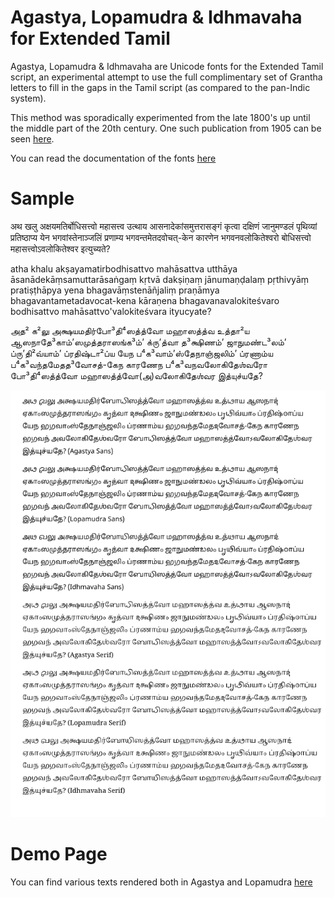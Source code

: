 # Agastya, Lopamudra & Idhmavaha for Extended Tamil
Agastya, Lopamudra & Idhmavaha are Unicode fonts for the Extended Tamil script, an experimental attempt to use the full complimentary set of Grantha letters to fill in the gaps in the Tamil script (as compared to the pan-Indic system).

This method was sporadically experimented from the late 1800's up until the middle part of the 20th century. One such publication from 1905 can be seen [here](https://archive.org/stream/bhojacharitrama00sastgoog#page/n534/mode/2up).

You can read the documentation of the fonts [here](http://www.virtualvinodh.com/projects/agastya)

# Sample #

अथ खलु अक्षयमतिर्बोधिसत्त्वो महासत्त्व उत्थाय आसनादेकांसमुत्तरासङ्गं कृत्वा दक्षिणं जानुमण्डलं पृथिव्यां प्रतिष्ठाप्य येन भगवांस्तेनाञ्जलिं प्रणाम्य भगवन्तमेतदवोचत्-केन कारणेन भगवनवलोकितेश्वरो बोधिसत्त्वो महासत्त्वोऽवलोकितेश्वर इत्युच्यते?

atha khalu akṣayamatirbodhisattvo mahāsattva utthāya āsanādekāṃsamuttarāsaṅgaṃ kṛtvā dakṣiṇaṃ jānumaṇḍalaṃ pṛthivyāṃ pratiṣṭhāpya yena bhagavāṃstenāñjaliṃ praṇāmya bhagavantametadavocat-kena kāraṇena bhagavanavalokiteśvaro bodhisattvo mahāsattvo'valokiteśvara ityucyate?

அத² க²லு அக்ஷயமதிர்போ³தி⁴ஸத்த்வோ மஹாஸத்த்வ உத்தா²ய ஆஸநாதே³காம்ʼஸமுத்தராஸங்க³ம்ʼ க்ருʼத்வா த³க்ஷிணம்ʼ ஜாநுமண்ட³லம்ʼ ப்ருʼதி²வ்யாம்ʼ ப்ரதிஷ்டா²ப்ய யேந ப⁴க³வாம்ʼஸ்தேநாஞ்ஜலிம்ʼ ப்ரணாம்ய ப⁴க³வந்தமேதத³வோசத்-கேந காரணேந ப⁴க³வநவலோகிதேஶ்வரோ போ³தி⁴ஸத்த்வோ மஹாஸத்த்வோ(அ)வலோகிதேஶ்வர இத்யுச்யதே?

![Sample](sample.png)

# Demo Page #

You can find various texts rendered both in Agastya and Lopamudra [here](https://virtualvinodh.github.io/agastya-tamil-extended/test_page.html)


